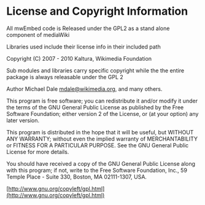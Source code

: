 <h1 id="license">License and Copyright Information</h1>

All mwEmbed code is Released under the GPL2 as a stand alone component of mediaWiki

Libraries used include their license info in their included path 

Copyright (C) 2007 - 2010 Kaltura, Wikimedia Foundation

Sub modules and libraries carry specific copyright while the the entire package is always releasable under the GPL 2

Author Michael Dale <mdale@wikimedia.org>, and many others.

This program is free software; you can redistribute it and/or modify it under the terms of the GNU General Public License as published by the Free Software Foundation; either version 2 of the License, or (at your option) any later version.

This program is distributed in the hope that it will be useful, but WITHOUT ANY WARRANTY; without even the implied warranty of MERCHANTABILITY or FITNESS FOR A PARTICULAR PURPOSE. See the GNU General Public License for more details.

You should have received a copy of the GNU General Public License along with this program; if not, write to the Free Software Foundation, Inc., 59 Temple Place - Suite 330, Boston, MA 02111-1307, USA.

[http://www.gnu.org/copyleft/gpl.html](http://www.gnu.org/copyleft/gpl.html)
